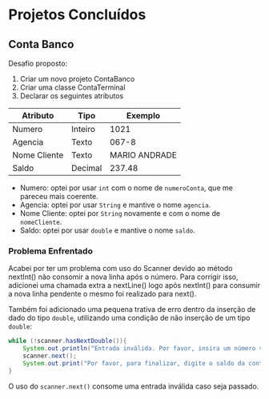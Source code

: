# Projetos Concluídos

## Conta Banco

Desafio proposto: 

1.  Criar um novo projeto ContaBanco
2.  Criar uma classe ContaTerminal
3.  Declarar os seguintes atributos 
  
|Atributo|Tipo|Exemplo|
|--------|----|-------| 
|Numero|Inteiro|1021|
|Agencia|Texto|067-8|
|Nome Cliente|Texto|MARIO ANDRADE|
|Saldo|Decimal|237.48|

- Numero: optei por usar `int` com o nome de `numeroConta`, que me pareceu mais coerente.
- Agencia: optei por usar `String` e mantive o nome `agencia`.
- Nome Cliente: optei por `String` novamente e com o nome de `nomeCliente`.
- Saldo: optei por usar `double` e mantive o nome `saldo`.

### Problema Enfrentado

Acabei por ter um problema com uso do Scanner devido ao método nextInt() não consomir a nova linha após o número. 
Para corrigir isso, adicionei uma chamada extra a nextLine() logo após nextInt() para consumir a nova linha pendente o mesmo foi realizado para next().

Também foi adicionado uma pequena trativa de erro dentro da inserção de dado do tipo `double`, utilizando uma condição de não inserção de um tipo `double`: 
``` Java
while (!scanner.hasNextDouble()){
    System.out.println("Entrada inválida. Por favor, insira um número válido para o saldo.");
    scanner.next();
    System.out.print("Por favor, para finalizar, digite o saldo da conta: ");
}
```
O uso do `scanner.next()` consome uma entrada inválida caso seja passado.